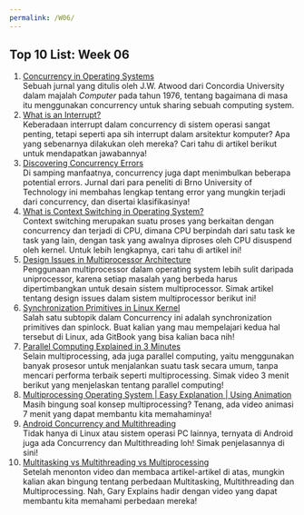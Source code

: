 ```yaml
---
permalink: /W06/
---
```


## Top 10 List: Week 06

1. [Concurrency in Operating Systems](https://www.computer.org/csdl/magazine/co/1976/10/01647182/13rRUwwslyQ)<br>Sebuah jurnal yang ditulis oleh J.W. Atwood dari Concordia University dalam majalah *Computer* pada tahun 1976, tentang bagaimana di masa itu menggunakan concurrency untuk sharing sebuah computing system.
2. [What is an Interrupt?](https://binaryterms.com/interrupts-in-computer-architecture.html)<br>Keberadaan interrupt dalam concurrency di sistem operasi sangat penting, tetapi seperti apa sih interrupt dalam arsitektur komputer? Apa yang sebenarnya dilakukan oleh mereka? Cari tahu di artikel berikut untuk mendapatkan jawabannya!
3. [Discovering Concurrency Errors](https://www.fit.vutbr.cz/~vojnar/Publications/lfkv-lrv18.pdf)<br>Di samping manfaatnya, concurrency juga dapt menimbulkan beberapa potential errors. Jurnal dari para peneliti di Brno University of Technology ini membahas lengkap tentang error yang mungkin terjadi dari concurrency, dan disertai klasifikasinya!
4. [What is Context Switching in Operating System?](https://afteracademy.com/blog/what-is-context-switching-in-operating-system)<br>Context switching merupakan suatu proses yang berkaitan dengan concurrency dan terjadi di CPU, dimana CPU berpindah dari satu task ke task yang lain, dengan task yang awalnya diproses oleh CPU disuspend oleh kernel. Untuk lebih lengkapnya, cari tahu di artikel ini!
5. [Design Issues in Multiprocessor Architecture](https://www.ques10.com/p/46910/design-issues-in-multiprocessor-architecture-1/)<br>Penggunaan multiprocessor dalam operating system lebih sulit daripada uniprocessor, karena setiap masalah yang berbeda harus dipertimbangkan untuk desain sistem multiprocessor. Simak artikel tentang design issues dalam sistem multiprocessor berikut ini!
6. [Synchronization Primitives in Linux Kernel](https://0xax.gitbooks.io/linux-insides/content/SyncPrim/)<br>Salah satu subtopik dalam Concurrency ini adalah synchronization primitives dan spinlock. Buat kalian yang mau mempelajari kedua hal tersebut di Linux, ada GitBook yang bisa kalian baca nih!
7. [Parallel Computing Explained in 3 Minutes](https://www.youtube.com/watch?v=q7sgzDH1cR8)<br>Selain multiprocessing, ada juga parallel computing, yaitu menggunakan banyak prosesor untuk menjalankan suatu task secara umum, tanpa mencari performa terbaik seperti multiprocessing. Simak video 3 menit berikut yang menjelaskan tentang parallel computing!
8. [Multiprocessing Operating System | Easy Explanation | Using Animation](https://www.youtube.com/watch?v=IZfWjg3U3mA)<br>Masih bingung soal konsep multiprocessing? Tenang, ada video animasi 7 menit yang dapat membantu kita memahaminya!
9. [Android Concurrency and Multithreading](https://www.youtube.com/watch?v=UPq1LDxL5_w)<br>Tidak hanya di Linux atau sistem operasi PC lainnya, ternyata di Android juga ada Concurrency dan Multithreading loh! Simak penjelasannya di sini!
10. [Multitasking vs Multithreading vs Multiprocessing](https://www.youtube.com/watch?v=Tn0u-IIBmtc)<br>Setelah menonton video dan membaca artikel-artikel di atas, mungkin kalian akan bingung tentang perbedaan Multitasking, Multithreading dan Multiprocessing. Nah, Gary Explains hadir dengan video yang dapat membantu kita memahami perbedaan mereka! 
